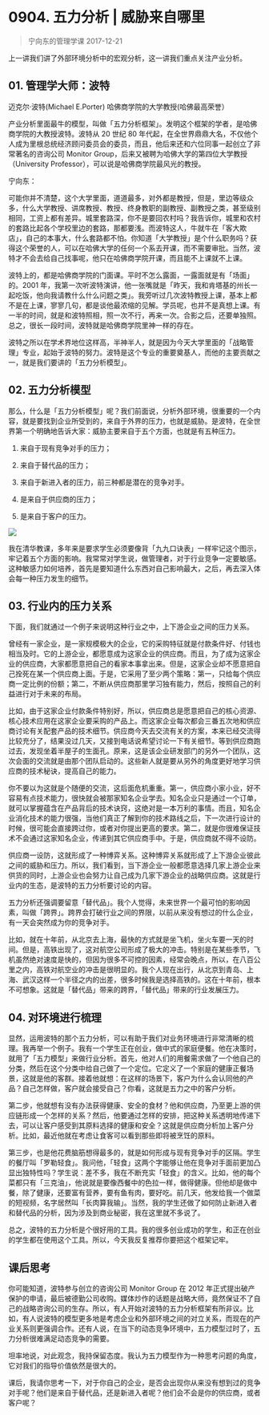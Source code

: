 # 0904. 五力分析 | 威胁来自哪里
> 宁向东的管理学课
2017-12-21

上一讲我们讲了外部环境分析中的宏观分析，这一讲我们重点关注产业分析。

## 01. 管理学大师：波特

迈克尔·波特(Michael E.Porter) 哈佛商学院的大学教授(哈佛最高荣誉）

产业分析里面最牛的模型，叫做「五力分析框架」。发明这个框架的学者，是哈佛商学院的大教授波特。波特从 20 世纪 80 年代起，在全世界鼎鼎大名，不仅他个人成为里根总统经济顾问委员会的委员，而且，他后来还和六位同事一起创立了非常著名的咨询公司 Monitor Group，后来又被聘为哈佛大学的第四位大学教授（University Professor），可以说是哈佛商学院最风光的教授。

宁向东：

可能你并不清楚，这个大学里面，道道最多，对外都是教授，但是，里边等级众多，什么大学教授、讲席教授、教授、终身教职的副教授、副教授之类，甚至级别相同，工资上都有差异。城里套路深，你不是要回农村吗？我告诉你，城里和农村的套路比起各个学校里边的套路，那都要浅。而波特这人，牛就牛在「客大欺店」，自己的本事大，什么套路都不怕。你知道「大学教授」是个什么职务吗？获得这个荣誉的人，可以在哈佛大学的任何一个系去开课，而不需要审批。当然，波特才不会去给自己找事呢，他只在哈佛商学院开课，而且能不上课就不上课。

波特上的，都是哈佛商学院的门面课。平时不怎么露面，一露面就是有「场面」的。2001 年，我第一次听波特演讲，他一张嘴就是「昨天，我和肯塔基的州长一起吃饭，他向我请教什么什么问题之类」。我旁听过几次波特教授上课，基本上都不是在上课，寥寥几句，都是谈他最浓缩的见解。学员呢，也并不是真想上课。有一半的时间，就是和波特照相，照一次不行，再来一次。合影之后，还要单独照。总之，很长一段时间，波特就是哈佛商学院里神一样的存在。

波特之所以在学术界地位这样高，半神半人，就是因为今天大学里面的「战略管理」专业，起始于波特的努力。波特是这个专业的重要奠基人，而他的主要贡献之一，就是我们要讲的「五力分析模型」。

## 02. 五力分析模型

那么，什么是「五力分析模型」呢？我们前面说，分析外部环境，很重要的一个内容，就是要找到企业所受到的，来自于外界的压力，也就是威胁。是波特，在全世界第一个明确地告诉大家：威胁主要来自于五个方面，也就是有五种压力。

1. 来自于现有竞争对手的压力；

2. 来自于替代品的压力；
3. 来自于新进入者的压力，前三种都是潜在的竞争对手。
4. 是来自于供应商的压力；
5. 是来自于客户的压力。

![](https://raw.githubusercontent.com/dalong0514/selfstudy/master/图片链接/宁向东/2019046.jpg)

我在清华教课，多年来是要求学生必须要像背「九九口诀表」一样牢记这个图示，牢记着五个方面的影响。我常常对学生说，做管理者，对于行业竞争一定要敏感。这种敏感力如何培养，首先是要知道什么东西对自己影响最大，之后，再去深入体会每一种压力发生的细节。

## 03. 行业内的压力关系

下面，我们就通过一个例子来说明这种行业之中，上下游企业之间的压力关系。

曾经有一家企业，是一家规模极大的企业，它的采购特征就是付款条件好、付钱也相当及时。它的上游企业，都愿意成为这家企业的供应商。而且，为了成为这家企业的供应商，大家都愿意把自己的看家本事拿出来。但是，这家企业却不愿意把自己拴死在某一个供应商上面。于是，它采用了至少两个策略：第一，只给每个供应商一定比例的份额；第二，不断从供应商那里学习独有能力，然后，按照自己的利益进行对于未来的布局。

比如，由于这家企业付款条件特别好，所以，供应商总是愿意把自己的核心资源、核心技术应用在这家企业要采购的产品上。而这家企业每次都会三番五次地和供应商讨论有关配套产品的技术细节。供应商今天去交流有关的方案，本来已经交流得比较充分了，结果没过几天，又接到电话说希望讨论一下有关细节。等到供应商跑过去，发现坐着半屋子的生面孔。原来，这是该企业研发部门的另外一个团队，这次会面的交流就是由那个团队启动的。这些新人就是要从另外的角度更好地学习供应商的技术秘诀，提高自己的能力。

你不要以为这就是个随便的交流，这后面危机重重。第一，供应商小家小业，好不容易有点技术能力，很快就会被那家知名企业学去。知名企业只是通过一个订单，就可以掌握蕴含在产品背后的技术诀窍，这绝对是一本万利的事情。而且，知名企业消化技术的能力很强，当他们真正了解到你的技术路线之后，下一次进行设计的时候，很可能会直接跨过你，或者对你提出更高的要求。第二，就是你很难保证技术不会通过这家知名企业，传递到其它供应商手中。于是，供应商就不得不设防。

供应商一设防，这就形成了一种博弈关系。这种博弈关系就形成了上下游企业彼此之间的威胁和压力。所以，我们看到，当下游企业一般都愿意选择几家上游企业来供货的同时，上游企业也会努力让自己成为几家下游企业的战略供应商。这就是行业内的生态，是波特的五力分析要讨论的内容。

五力分析还强调要留意「替代品」。我个人觉得，未来世界一个最可怕的影响因素，叫做「跨界」。跨界会打破行业之间的界限，以前从来没有想过的什么企业，有一天会突然成为你的竞争对手。

比如，就在十年前，从北京去上海，最快的方式就是坐飞机，坐火车要一天的时间。但是，高铁出现了，这对航空公司形成了极大的冲击。特别是在某些季节，飞机虽然绝对速度是快的，但因为很多不可控的因素，经常会晚点，所以，在八百公里之内，高铁对航空业的冲击是很明显的。我个人现在出行，从北京到青岛、上海、武汉这样一个半径之内的出差，很多时候我是选择高铁的。这在十年前，根本不可想象。这就是「替代品」带来的跨界，「替代品」带来的行业发展压力。

## 04. 对环境进行梳理

显然，运用波特的那个五力分析，可以有助于我们对业务环境进行非常清晰的梳理。我再举一个例子。我有一个学生正在创业，做中式的家庭便餐。他在决策时，就用了「五力模型」来做行业分析。首先，他对人们的用餐需求做了一个他自己的分类，然后在这个分类中给自己做了一个定位。它定义了一个家庭的健康正餐场景，这就是他的客群。接着他就想：在这样的场景下，客户为什么会认同他的产品？自己怎样做，客户就会接受自己？你看，这就是五力之中的客户分析。

第二步，他就想有没有办法获得健康、安全的食材？他和供应商，乃至更上游的供应链形成一个怎样的关系？然后，他要通过怎样的安排，把这种关系透明地传递下去，可以让客户感受到其原料选择的健康和安全？这就是供应商分析加上客户分析。比如，最近他就在考虑让食客可以看到那些即将被烹饪的原料。

第三步，也是他花费脑筋想得最多的，就是如何形成与现有竞争对手的区隔。学生的餐厅叫「罗勒轻食」。我问他，「轻食」这两个字能够让他在竞争对手面前更加凸显出独特性吗？学生说：差不多，我在不断充实「轻食」的含义。比如，他的每个菜都只有「三克油」，他说就是要像西餐中的色拉一样，做得健康。但他却是做中餐，除了健康，还要富有营养，要有鱼有肉，要好吃。前几天，他发给我一个做菜的短视频，名字居然叫「长肉算我输」。当然，我的学生还做了如何防止新进入者和替代品的分析，因为涉及到商业秘密，我在这里就不多说了。

总之，波特的五力分析是个很好用的工具。我的很多创业成功的学生，和正在创业的学生都在使用这个工具。所以，今天我反复推荐你要把这个框架记牢。

## 课后思考

你可能知道，波特参与创立的咨询公司 Monitor Group 在 2012 年正式提出破产保护的申请，最后被德勤公司收购。媒体炒作的话题是战略大师，竟然保证不了自己的战略咨询公司的生存。所以，有人开始对波特的五力分析框架有所非议。比如，有人说波特的模型更多地是考虑企业和外部环境之间的对立关系，而现在的产业关系则更强调合作。还有人说，在当下的动态竞争环境中，五力模型过时了，五力分析很难满足动态竞争的需要。

坦率地说，对此观念，我持保留态度。我认为五力模型作为一种思考问题的角度，它对我们的指导价值依然是很大的。

课后，我请你思考一下，对于你自己的企业，是否会出现你从来没有想到过的竞争对手呢？他们是来自于替代品，还是新进入者呢？他们会不会是你的供应商，或者客户呢？